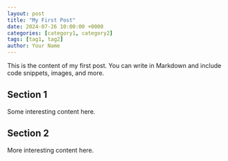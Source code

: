 ```yaml
---
layout: post
title: "My First Post"
date: 2024-07-26 10:00:00 +0000
categories: [category1, category2]
tags: [tag1, tag2]
author: Your Name
---
```


This is the content of my first post. You can write in Markdown and include code snippets, images, and more.

## Section 1

Some interesting content here.

## Section 2

More interesting content here.

